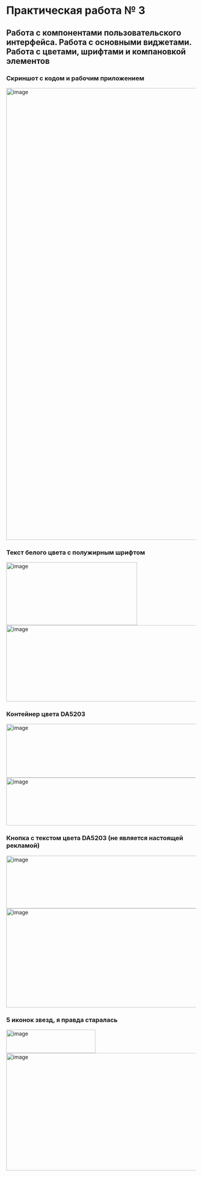 # Практическая работа № 3
## Работа с компонентами пользовательского интерфейса. Работа с основными виджетами. Работа с цветами, шрифтами и компановкой элементов
### Скриншот с кодом и рабочим приложением
<img width="1920" height="1200" alt="image" src="https://github.com/user-attachments/assets/0be0409a-c5be-423a-b9d2-10586729a029" />

### Текст белого цвета с полужирным шрифтом

<img width="348" height="167" alt="image" src="https://github.com/user-attachments/assets/ed9ca6bb-2a94-44cb-8e98-3f124fb00258" />
<img width="581" height="203" alt="image" src="https://github.com/user-attachments/assets/341a602b-d62e-4888-b5d1-800e95cae18d" />

### Контейнер цвета DA5203

<img width="548" height="143" alt="image" src="https://github.com/user-attachments/assets/a39fbfc2-4691-45af-b97a-69204a88b6ac" />
<img width="554" height="127" alt="image" src="https://github.com/user-attachments/assets/51b4da4e-ac2a-4ddc-9f2c-61030869a8c5" />

### Кнопка с текстом цвета DA5203 (не является настоящей рекламой)

<img width="525" height="140" alt="image" src="https://github.com/user-attachments/assets/b2585311-bbc1-457a-a235-41b1c985188b" />
<img width="647" height="263" alt="image" src="https://github.com/user-attachments/assets/a397043b-74a0-49d4-b44c-d44388f118b2" />

### 5 иконок звезд, я правда старалась

<img width="237" height="62" alt="image" src="https://github.com/user-attachments/assets/1163f67e-8130-42c4-b73d-99b332055b5e" />
<img width="536" height="312" alt="image" src="https://github.com/user-attachments/assets/890ae5c9-f831-460d-93bd-dbda805565fa" />
